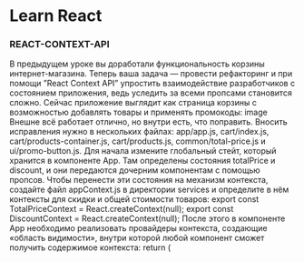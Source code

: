 # Learn React

### REACT-CONTEXT-API

В предыдущем уроке вы доработали функциональность корзины интернет-магазина. Теперь ваша задача — провести рефакторинг и при помощи ”React Context API” упростить взаимодействие разработчиков с состоянием приложения, ведь уследить за всеми пропсами становится сложно.
Сейчас приложение выглядит как страница корзины с возможностью добавлять товары и применять промокоды:
image
Внешне всё работает отлично, но внутри есть, что поправить.
Вносить исправления нужно в нескольких файлах: app/app.js, cart/index.js, cart/products-container.js, cart/products.js, common/total-price.js и ui/promo-button.js.
Для начала измените глобальный стейт, который хранится в компоненте App. Там определены состояния totalPrice и discount, и они передаются дочерним компонентам с помощью пропсов. Чтобы перенести эти состояния на механизм контекста, создайте файл appContext.js в директории services и определите в нём контексты для скидки и общей стоимости товаров:
export const TotalPriceContext = React.createContext(null);
export const DiscountContext = React.createContext(null);
После этого в компоненте App необходимо реализовать провайдеры контекста, создающие «область видимости», внутри которой любой компонент сможет получить содержимое контекста:
return (

  <div className={styles.app}>
    <TotalPriceContext.Provider value={{totalPrice, setTotalPrice}}>
      <DiscountContext.Provider value={{discount, setDiscount}}>
        <Title text={'Корзина'} />
        <Cart />
        <TotalPrice />
      </DiscountContext.Provider>
    </TotalPriceContext.Provider>
  </div>
); 
Теперь вы можете удалить все пропсы, с помощью которых передавали состояние другим компонентам, и получить состояния totalPrice и discount. Для этого нужно воспользоваться хуком useContext():
const { totalPrice, setTotalPrice } = useContext(TotalPriceContext);
const { discount, setDiscount } = useContext(DiscountContext); 
Похожим образом вы можете провести рефакторинг состояния компонента ProductsContainer. В директории services создайте файл productsContext.js и определите в нём контексты данных о товарах и названия промоакции:
export const DataContext = React.createContext([]);
export const PromoContext = React.createContext(''); 
Внутри ProductsContainer создайте провайдеры контекста и в качестве значения передайте им параметры стейтов data и promo:
<div className={`${styles.container}`}>
  <DataContext.Provider value={{ data, setData }}>
    <PromoContext.Provider value={{ promo, setPromo }}>
// ... 
Осталось только заменить все пропсы на контекст в дочерних компонентах:
const { data, setData } = useContext(DataContext);
const { promo, setPromo } = useContext(PromoContext); 
Если после всех исправлений приложение ещё работает, значит, рефакторинг удался, и теперь большая часть важных данных передаётся с помощью контекста.
